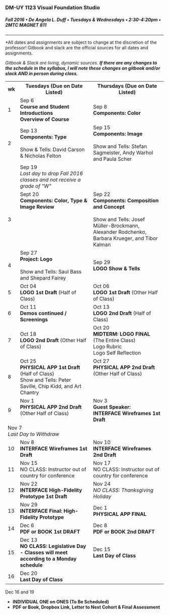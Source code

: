 ### DM-UY 1123 Visual Foundation Studio
##### Fall 2016 • De Angela L. Duff • Tuesdays & Wednesdays • 2:30-4:20pm • 2MTC MAGNET 811 

---

*All dates and assignments are subject to change at the discretion of the professor! Gitbook and slack are the official sources for all dates and assignments.

*Gitbook & Slack are living, dynamic sources. **If there are any changes to the schedule in the syllabus, I will note these changes on gitbook and/or slack AND in person during class.***
<table>
    <tr>
        <th width="4%">wk</th>
        <th width="48%">Tuesdays (Due on Date Listed)</th>
        <th width="48%">Thursdays (Due on Date Listed)</th>
    </tr>
    <tr>
        <td>1</td>
        <td><a href="week_1_detail_sep_6.md"></a>Sep 6<br><strong>Course and Student Introductions<br>Overview of Course</strong></td>
        <td><a href="week_1_detail_sep_8.md"></a>Sep 8<br><strong>Components: Color</strong></td>
    </tr>
    <tr>
        <td>2</td>    
        <td><a href="week_2_detail_sep_8.md"></a>Sep 13<br><strong>Components: Type</strong><br><br>Show & Tells: David Carson & Nicholas Felton</td>
        <td valign="top"><a href="week_3_detail_sep_15.md"></a>Sep 15<br><strong>Components: Image</strong><br><br>Show and Tells: Stefan Sagmeister, Andy Warhol and Paula Scher</td>
    </tr>
    <tr>
        <td><td>Sep 19<br><i>Last day to drop Fall 2016 classes and not receive a grade of "W"</i></td><td></td>
    </tr
    <tr>
        <td>3</td> 
        <td valign="top"><a href="week_3_detail_sep_15.md"></a>Sept 20<br><strong>Components: Color, Type &amp; Image Review</strong></td>
        <td valign="top"><a href="week_4_detail_sep_22.md"></a>Sep 22<br><strong>Components: Composition and Concept</strong><br><br>Show and Tells: Josef Müller-Brockmann, Alexander Rodchenko, Barbara Krueger, and Tibor Kalman</td>
    </tr>
    <tr>
        <td>4</td>
        <td valign="top"><a href="week_4_detail_sep_22.md"></a>Sep 27<br><strong>Project: Logo</strong><br><br>Show and Tells: Saul Bass and Shepard Fairey</td>
        <td><a href="week_5_detail_sep_29.md"></a>Sep 29<br><strong>LOGO Show & Tells</strong></td>
    </tr>
    <tr>
        <td>5</td>
        <td><a href="week_5_detail_sep_29.md"></a>Oct 04<br><strong>LOGO 1st Draft</strong> (Half of Class)</td>
        <td><a href="week_6_detail_oct_6.md"></a>Oct 06<br><strong>LOGO 1st Draft</strong> (Other Half of Class)</td>
    </tr>
    <tr>
        <td>6</td>    
        <td><a href="week_6_detail_oct_6.md"></a>Oct 11<br><strong>Demos continued / Screenings</strong></td>
        <td><a href="week_7_detail_oct_13.md"></a>Oct 13<br><strong>LOGO 2nd Draft</strong> (Half of Class)</td>
    </tr>
    <tr>
        <td>7</td>     
        <td><a href="week_7_detail_oct_13.md"></a>Oct 18<br><strong>LOGO 2nd Draft</strong> (Other Half of Class)</td>
        <td><a href="week_8_detail_oct_20.md"></a>Oct 20<br><strong>MIDTERM: LOGO FINAL</strong> (The Entire Class)<br>Logo Rubric<br>Logo Self Reflection</td>
    </tr>
    <tr>
        <td>8</td>     
        <td><a href="week_8_detail_oct_20.md"></a>Oct 25<br><strong>PHYSICAL APP 1st Draft</strong> (Half of Class)<br>Show and Tells: Peter Saville, Chip Kidd, and Art Chantry</td>
        <td valign="top">Oct 27<br><strong>PHYSICAL APP 2nd Draft</strong> (Other Half of Class)</td>
    </tr>
    <tr>
        <td>9</td>      
        <td valign="top">Nov 1<br><strong>PHYSICAL APP 2nd Draft</strong> (Other Half of Class)</a></td>
        <td>Nov 3<br><strong>Guest Speaker: <br>INTERFACE Wireframes 1st Draft</strong></td>
    </tr>
     <tr>
        <td colspan="3">Nov 7<br><i>Last Day to Withdraw</i></td>
    </tr>
    <tr>
        <td>10</td>     
        <td>Nov 8<br><strong>INTERFACE Wireframes 1st Draft</strong></td>
        <td>Nov 10<br><strong>INTERFACE Wireframes 2nd Draft</strong></td>
    </tr>
    <tr>
        <td>11</td>   
        <td>Nov 15<br>NO CLASS: Instructor out of country for conference</td>
        <td>Nov 17<br>NO CLASS: Instructor out of country for conference</td>
    </tr>
    <tr>
        <td>12</td>   
        <td>Nov 22<br><strong>INTERFACE High-Fidelity Prototype 1st Draft</strong></td>
        <td>Nov 24<br><i>NO CLASS: Thanksgiving Holiday</i></td>
    </tr>
    <tr>
        <td>13</td>  
        <td>Nov 29<br><strong>INTERFACE Final: High-Fidelity Prototype</strong></td>
        <td>Dec 1<br><strong>PHYSICAL APP FINAL</strong></td>
    </tr>
    <tr>
        <td>14</td>    
        <td>Dec 6<br><strong>PDF or BOOK 1st DRAFT</strong></td>
        <td>Dec 8<br><strong>PDF or BOOK 2nd DRAFT</strong></td>
    </tr>
    <tr>
        <td>15</td>     
        <td>Dec 13<br><strong>NO CLASS: Legislative Day - Classes will meet according to a Monday schedule</strong></td>  
        <td>Dec 15<br><strong>Last Day of Class</strong></td>
    </tr>
    <tr>
        <td>16</td>
        <td>Dec 20<br><strong>Last Day of Class</strong></td>
        <td></td>
    </tr>
</table>

Dec 16 and 19<br>
* **INDIVIDUAL ONE on ONES (To Be Scheduled)**
* **PDF or Book, Dropbox Link, Letter to Next Cohort & Final Assessment**